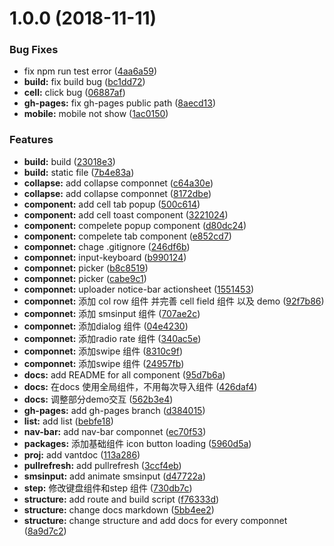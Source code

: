 <a name="1.0.0"></a>
# 1.0.0 (2018-11-11)


### Bug Fixes

* fix npm run test error ([4aa6a59](https://github.com/hitao123/hui/commit/4aa6a59))
* **build:** fix build bug ([bc1dd72](https://github.com/hitao123/hui/commit/bc1dd72))
* **cell:** click bug ([06887af](https://github.com/hitao123/hui/commit/06887af))
* **gh-pages:** fix gh-pages public path ([8aecd13](https://github.com/hitao123/hui/commit/8aecd13))
* **mobile:** mobile not show ([1ac0150](https://github.com/hitao123/hui/commit/1ac0150))


### Features

* **build:** build ([23018e3](https://github.com/hitao123/hui/commit/23018e3))
* **build:** static file ([7b4e83a](https://github.com/hitao123/hui/commit/7b4e83a))
* **collapse:** add collapse componnet ([c64a30e](https://github.com/hitao123/hui/commit/c64a30e))
* **collapse:** add collapse componnet ([8172dbe](https://github.com/hitao123/hui/commit/8172dbe))
* **component:** add cell tab popup ([500c614](https://github.com/hitao123/hui/commit/500c614))
* **component:** add cell toast component ([3221024](https://github.com/hitao123/hui/commit/3221024))
* **component:** compelete popup component ([d80dc24](https://github.com/hitao123/hui/commit/d80dc24))
* **component:** compelete tab component ([e852cd7](https://github.com/hitao123/hui/commit/e852cd7))
* **componnet:** chage .gitignore ([246df6b](https://github.com/hitao123/hui/commit/246df6b))
* **componnet:** input-keyboard ([b990124](https://github.com/hitao123/hui/commit/b990124))
* **componnet:** picker ([b8c8519](https://github.com/hitao123/hui/commit/b8c8519))
* **componnet:** picker ([cabe9c1](https://github.com/hitao123/hui/commit/cabe9c1))
* **componnet:** uploader notice-bar actionsheet ([1551453](https://github.com/hitao123/hui/commit/1551453))
* **componnet:** 添加 col row 组件 并完善 cell field 组件 以及 demo ([92f7b86](https://github.com/hitao123/hui/commit/92f7b86))
* **componnet:** 添加 smsinput 组件 ([707ae2c](https://github.com/hitao123/hui/commit/707ae2c))
* **componnet:** 添加dialog 组件 ([04e4230](https://github.com/hitao123/hui/commit/04e4230))
* **componnet:** 添加radio rate 组件 ([340ac5e](https://github.com/hitao123/hui/commit/340ac5e))
* **componnet:** 添加swipe 组件 ([8310c9f](https://github.com/hitao123/hui/commit/8310c9f))
* **componnet:** 添加swipe 组件 ([24957fb](https://github.com/hitao123/hui/commit/24957fb))
* **docs:** add README for all component ([95d7b6a](https://github.com/hitao123/hui/commit/95d7b6a))
* **docs:** 在docs 使用全局组件，不用每次导入组件 ([426daf4](https://github.com/hitao123/hui/commit/426daf4))
* **docs:** 调整部分demo交互 ([562b3e4](https://github.com/hitao123/hui/commit/562b3e4))
* **gh-pages:** add gh-pages branch ([d384015](https://github.com/hitao123/hui/commit/d384015))
* **list:** add list ([bebfe18](https://github.com/hitao123/hui/commit/bebfe18))
* **nav-bar:** add nav-bar componnet ([ec70f53](https://github.com/hitao123/hui/commit/ec70f53))
* **packages:** 添加基础组件 icon button loading ([5960d5a](https://github.com/hitao123/hui/commit/5960d5a))
* **proj:** add vantdoc ([113a286](https://github.com/hitao123/hui/commit/113a286))
* **pullrefresh:** add pullrefresh ([3ccf4eb](https://github.com/hitao123/hui/commit/3ccf4eb))
* **smsinput:** add animate smsinput ([d47722a](https://github.com/hitao123/hui/commit/d47722a))
* **step:** 修改键盘组件和step 组件 ([730db7c](https://github.com/hitao123/hui/commit/730db7c))
* **structure:** add route and build script ([f76333d](https://github.com/hitao123/hui/commit/f76333d))
* **structure:** change docs markdown ([5bb4ee2](https://github.com/hitao123/hui/commit/5bb4ee2))
* **structure:** change structure and add docs for every componnet ([8a9d7c2](https://github.com/hitao123/hui/commit/8a9d7c2))
